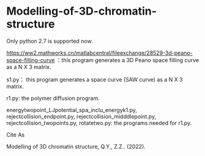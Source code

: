 # Modelling-of-3D-chromatin-structure
Only python 2.7 is supported now.

https://ww2.mathworks.cn/matlabcentral/fileexchange/28529-3d-peano-space-filling-curve ：this program generates a 3D Peano space filling curve as a N X 3 matrix.

s1.py： this program generates a space curve (SAW curve) as a N X 3 matrix.

r1.py:  the polymer diffusion program. 

energytwopoint_LJpotential_spa_inclu_energyk1.py, rejectcollision_endpoint.py, rejectcollision_midddlepoint.py, rejectcollision_twopoints.py, rotatetwo.py: the programs needed for r1.py. 

Cite As

Modelling of 3D chromatin structure, Q.Y., Z.Z.. (2022).
